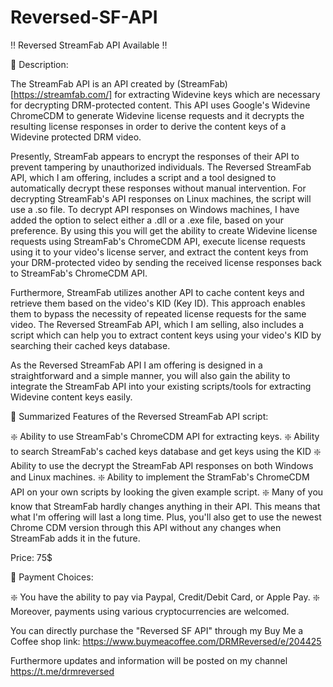 # Reversed-SF-API

‼️ Reversed StreamFab API Available ‼️

🔰 Description:

The StreamFab API is an API created by (StreamFab)[https://streamfab.com/] for extracting Widevine keys which are necessary for decrypting DRM-protected content. This API uses Google's Widevine ChromeCDM to generate Widevine license requests and it decrypts the resulting license responses in order to derive the content keys of a Widevine protected DRM video.

Presently, StreamFab appears to encrypt the responses of their API to prevent tampering by unauthorized individuals. 
The Reversed StreamFab API, which I am offering, includes a script and a tool designed to automatically decrypt these responses without manual intervention. For decrypting StreamFab's API responses on Linux machines, the script will use a .so file. To decrypt API responses on Windows machines, I have added the option to select either a .dll or a .exe file, based on your preference. By using this you will get the ability to create Widevine license requests using StreamFab's ChromeCDM API, execute license requests using it to your video's license server, and extract the content keys from your DRM-protected video by sending the received license responses back to StreamFab's ChromeCDM API.

Furthermore, StreamFab utilizes another API to cache content keys and retrieve them based on the video's KID (Key ID). This approach enables them to bypass the necessity of repeated license requests for the same video. 
The Reversed StreamFab API, which I am selling, also includes a script which can help you to extract content keys using your video's KID by searching their cached keys database.

As the Reversed StreamFab API I am offering is designed in a straightforward and a simple manner, you will also gain the ability to integrate the StreamFab API into your existing scripts/tools for extracting Widevine content keys easily.

🔰 Summarized Features of the Reversed StreamFab API script:

❇️ Ability to use StreamFab's ChromeCDM API for extracting keys.
❇️ Ability to search StreamFab's cached keys database and get keys using the KID
❇️ Ability to use the decrypt the StreamFab API responses on both Windows and Linux machines.
❇️ Ability to implement the StramFab's ChromeCDM API on your own scripts by looking the given example script.
❇️ Many of you know that StreamFab hardly changes anything in their API. This means that what I'm offering will last a long time. Plus, you'll also get to use the newest Chrome CDM version through this API without any changes when StreamFab adds it in the future.

Price: 75$

🔰 Payment Choices:

❇️ You have the ability to pay via Paypal, Credit/Debit Card, or Apple Pay.
❇️ Moreover, payments using various cryptocurrencies are welcomed.

You can directly purchase the "Reversed SF API" through my Buy Me a Coffee shop link: https://www.buymeacoffee.com/DRMReversed/e/204425

Furthermore updates and information will be posted on my channel https://t.me/drmreversed
